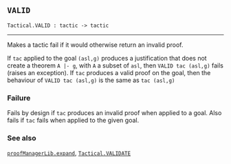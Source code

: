 ## `VALID`

``` hol4
Tactical.VALID : tactic -> tactic
```

------------------------------------------------------------------------

Makes a tactic fail if it would otherwise return an invalid proof.

If `tac` applied to the goal `(asl,g)` produces a justification that
does not create a theorem `A |- g`, with `A` a subset of `asl`, then
`VALID tac (asl,g)` fails (raises an exception). If `tac` produces a
valid proof on the goal, then the behaviour of `VALID tac (asl,g)` is
the same as `tac (asl,g)`

### Failure

Fails by design if `tac` produces an invalid proof when applied to a
goal. Also fails if `tac` fails when applied to the given goal.

### See also

[`proofManagerLib.expand`](#proofManagerLib.expand),
[`Tactical.VALIDATE`](#Tactical.VALIDATE)
